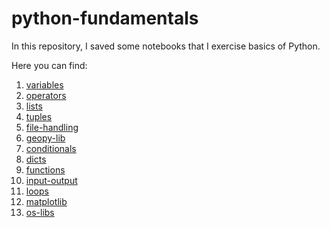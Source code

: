 # python-fundamentals
In this repository, I saved some notebooks that I exercise basics of Python.

Here you can find:
1. [variables](https://github.com/rogeriojunio/python-fundamentals/blob/main/variables/variables.ipynb)
2. [operators](https://github.com/rogeriojunio/python-fundamentals/blob/main/operators/operators.ipynb)
3. [lists](https://github.com/rogeriojunio/python-fundamentals/blob/main/lists/lists.ipynb)
4. [tuples](https://github.com/rogeriojunio/python-fundamentals/blob/main/tuples/tuples.ipynb)
5. [file-handling](https://github.com/rogeriojunio/python-fundamentals/blob/main/file-handling/file-handling.ipynb)
6. [geopy-lib](https://github.com/rogeriojunio/python-fundamentals/blob/main/geopy-lib/geopy-lib.ipynb)
7. [conditionals](https://github.com/rogeriojunio/python-fundamentals/blob/main/conditionals/conditionals.ipynb)
8. [dicts](https://github.com/rogeriojunio/python-fundamentals/blob/main/dicts/dicts.ipynb)
9. [functions](https://github.com/rogeriojunio/python-fundamentals/blob/main/functions/functions.ipynb)
10. [input-output](https://github.com/rogeriojunio/python-fundamentals/blob/main/input-ouput/input-output.ipynb)
11. [loops](https://github.com/rogeriojunio/python-fundamentals/blob/main/loops/loops.ipynb)
12. [matplotlib](https://github.com/rogeriojunio/python-fundamentals/blob/main/matplotlib/matplotlib.ipynb)
13. [os-libs](https://github.com/rogeriojunio/python-fundamentals/tree/main/os-libs)
